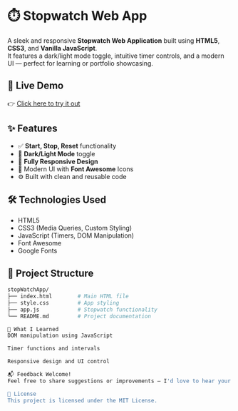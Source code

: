 # ⏱️ Stopwatch Web App

A sleek and responsive **Stopwatch Web Application** built using **HTML5**, **CSS3**, and **Vanilla JavaScript**.  
It features a dark/light mode toggle, intuitive timer controls, and a modern UI — perfect for learning or portfolio showcasing.

## 🚀 Live Demo

👉 [Click here to try it out](https://darishaansarii.github.io/stopWatchApp/)


## ✨ Features

- ✅ **Start, Stop, Reset** functionality
- 🌙 **Dark/Light Mode** toggle
- 📱 **Fully Responsive Design**
- 🎨 Modern UI with **Font Awesome** Icons
- ⚙️ Built with clean and reusable code

## 🛠️ Technologies Used

- HTML5
- CSS3 (Media Queries, Custom Styling)
- JavaScript (Timers, DOM Manipulation)
- Font Awesome
- Google Fonts

## 📂 Project Structure

```bash
stopWatchApp/
├── index.html        # Main HTML file
├── style.css         # App styling
├── app.js            # Stopwatch functionality
└── README.md         # Project documentation

🎯 What I Learned
DOM manipulation using JavaScript

Timer functions and intervals

Responsive design and UI control

📬 Feedback Welcome!
Feel free to share suggestions or improvements — I'd love to hear your thoughts.

📄 License
This project is licensed under the MIT License.
